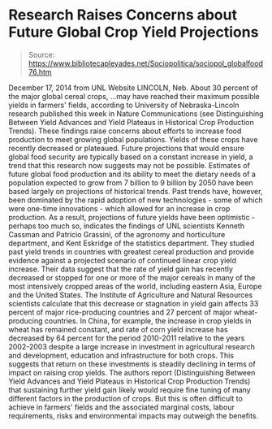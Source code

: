 # Research Raises Concerns about Future Global Crop Yield Projections

> Source: https://www.bibliotecapleyades.net/Sociopolitica/sociopol_globalfood76.htm

December 17, 2014
from
UNL
Website
LINCOLN, Neb.
About 30 percent of the major global cereal
crops,
...may have reached their maximum possible
yields in farmers' fields, according to University of Nebraska-Lincoln
research published this week in Nature Communications (see
Distinguishing Between Yield Advances and Yield
Plateaus in Historical Crop Production Trends).
These findings raise concerns about efforts to
increase food production to meet growing global populations.
Yields of these crops have recently decreased or plateaued. Future
projections that would ensure global food security are typically based on a
constant increase in yield, a trend that this research now suggests may not
be possible.
Estimates of future global food production and its ability to meet the
dietary needs of a population expected to grow from 7 billion to 9 billion
by 2050 have been based largely on projections of historical trends. Past
trends have, however, been dominated by the rapid adoption of new
technologies - some of which were
one-time innovations - which allowed
for an increase in crop production.
As a result, projections of future yields have been optimistic - perhaps
too much so, indicates the findings of UNL scientists
Kenneth Cassman and
Patricio Grassini, of the agronomy and
horticulture department, and Kent Eskridge of the statistics
department.
They studied past yield trends in countries with greatest cereal production
and provide evidence against a projected scenario of continued linear crop
yield increase.
Their data suggest that the rate of yield gain
has recently decreased or stopped for one or more of the major cereals in
many of the most intensively cropped areas of the world, including eastern
Asia, Europe and the United States.
The Institute of Agriculture and Natural Resources scientists
calculate that this decrease or stagnation in yield gain affects 33 percent
of major rice-producing countries and 27 percent of major wheat-producing
countries.
In China, for example, the increase in crop yields in wheat has remained
constant, and rate of corn yield increase has decreased by 64 percent for
the period 2010-2011 relative to the years 2002-2003 despite a large
increase in investment in agricultural research and development, education
and infrastructure for both crops.
This suggests that return on these investments
is steadily declining in terms of impact on raising crop yields.
The authors report (Distinguishing
Between Yield Advances and Yield Plateaus in Historical Crop Production
Trends) that sustaining further yield gain likely would require
fine tuning of many different factors in the production of crops.
But this is often difficult to achieve in
farmers' fields and the associated marginal costs, labour requirements,
risks and environmental impacts may outweigh the benefits.
